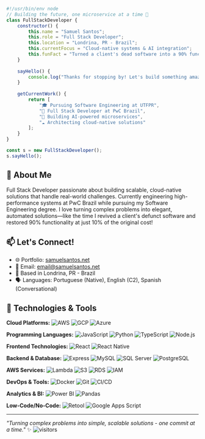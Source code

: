 ```javascript
#!/usr/bin/env node
// Building the future, one microservice at a time 🚀
class FullStackDeveloper {
    constructor() {
        this.name = "Samuel Santos";
        this.role = "Full Stack Developer";
        this.location = "Londrina, PR - Brazil";
        this.currentFocus = "Cloud-native systems & AI integration";
        this.funFact = "Turned a client's dead software into a 90% functional system at 1/10th the cost 💪";
    }
    
    sayHello() {
        console.log("Thanks for stopping by! Let's build something amazing together 🔥");
    }
    
    getCurrentWork() {
        return [
            "🎓 Pursuing Software Engineering at UTFPR",
            "💼 Full Stack Developer at PwC Brazil",
            "🤖 Building AI-powered microservices",
            "☁️ Architecting cloud-native solutions"
        ];
    }
}

const s = new FullStackDeveloper();
s.sayHello();
```

## 🚀 About Me
Full Stack Developer passionate about building scalable, cloud-native solutions that handle real-world challenges. Currently engineering high-performance systems at PwC Brazil while pursuing my Software Engineering degree. I love turning complex problems into elegant, automated solutions—like the time I revived a client's defunct software and restored 90% functionality at just 10% of the original cost!

## 📫 Let's Connect!
- 🌐 Portfolio: [samuelsantos.net](https://samuelsantos.net)
- 📧 Email: email@samuelsantos.net
- 📍 Based in Londrina, PR - Brazil
- 🗣️ Languages: Portuguese (Native), English (C2), Spanish (Conversational)

## 🔧 Technologies & Tools

**Cloud Platforms:**
![AWS](https://img.shields.io/badge/Cloud-AWS-informational?style=flat&logo=amazon-aws&logoColor=white&color=6aa6f8)
![GCP](https://img.shields.io/badge/Cloud-Google_Cloud-informational?style=flat&logo=google-cloud&logoColor=white&color=6aa6f8)
![Azure](https://img.shields.io/badge/Cloud-Azure-informational?style=flat&logo=microsoft-azure&logoColor=white&color=6aa6f8)

**Programming Languages:**
![JavaScript](https://img.shields.io/badge/Code-JavaScript-informational?style=flat&logo=javascript&logoColor=white&color=6aa6f8)
![Python](https://img.shields.io/badge/Code-Python-informational?style=flat&logo=python&logoColor=white&color=6aa6f8)
![TypeScript](https://img.shields.io/badge/Code-TypeScript-informational?style=flat&logo=typescript&logoColor=white&color=6aa6f8)
![Node.js](https://img.shields.io/badge/Runtime-Node.js-informational?style=flat&logo=node.js&logoColor=white&color=6aa6f8)

**Frontend Technologies:**
![React](https://img.shields.io/badge/Frontend-React-informational?style=flat&logo=react&logoColor=white&color=6aa6f8)
![React Native](https://img.shields.io/badge/Mobile-React_Native-informational?style=flat&logo=react&logoColor=white&color=6aa6f8)

**Backend & Database:**
![Express](https://img.shields.io/badge/Backend-Express-informational?style=flat&logo=express&logoColor=white&color=6aa6f8)
![MySQL](https://img.shields.io/badge/Database-MySQL-informational?style=flat&logo=mysql&logoColor=white&color=6aa6f8)
![SQL Server](https://img.shields.io/badge/Database-SQL_Server-informational?style=flat&logo=microsoft-sql-server&logoColor=white&color=6aa6f8)
![PostgreSQL](https://img.shields.io/badge/Database-PostgreSQL-informational?style=flat&logo=postgresql&logoColor=white&color=6aa6f8)

**AWS Services:**
![Lambda](https://img.shields.io/badge/Serverless-AWS_Lambda-informational?style=flat&logo=aws-lambda&logoColor=white&color=6aa6f8)
![S3](https://img.shields.io/badge/Storage-S3-informational?style=flat&logo=amazon-s3&logoColor=white&color=6aa6f8)
![RDS](https://img.shields.io/badge/Database-RDS-informational?style=flat&logo=amazon-rds&logoColor=white&color=6aa6f8)
![IAM](https://img.shields.io/badge/Security-IAM-informational?style=flat&logo=amazon-iam&logoColor=white&color=6aa6f8)

**DevOps & Tools:**
![Docker](https://img.shields.io/badge/Container-Docker-informational?style=flat&logo=docker&logoColor=white&color=6aa6f8)
![Git](https://img.shields.io/badge/VCS-Git-informational?style=flat&logo=git&logoColor=white&color=6aa6f8)
![CI/CD](https://img.shields.io/badge/Pipeline-CI/CD-informational?style=flat&logo=github-actions&logoColor=white&color=6aa6f8)

**Analytics & BI:**
![Power BI](https://img.shields.io/badge/Analytics-Power_BI-informational?style=flat&logo=power-bi&logoColor=white&color=6aa6f8)
![Pandas](https://img.shields.io/badge/Data-Pandas-informational?style=flat&logo=pandas&logoColor=white&color=6aa6f8)

**Low-Code/No-Code:**
![Retool](https://img.shields.io/badge/Platform-Retool-informational?style=flat&logo=retool&logoColor=white&color=6aa6f8)
![Google Apps Script](https://img.shields.io/badge/Automation-Google_Apps_Script-informational?style=flat&logo=google&logoColor=white&color=6aa6f8)

---
*"Turning complex problems into simple, scalable solutions - one commit at a time."* ✨
![visitors](https://visitor-badge.laobi.icu/badge?page_id=samuelsantos-dev.samuelsantos-dev)
